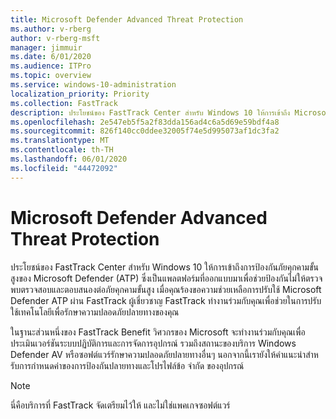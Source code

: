 ```yaml
---
title: Microsoft Defender Advanced Threat Protection
ms.author: v-rberg
author: v-rberg-msft
manager: jimmuir
ms.date: 6/01/2020
ms.audience: ITPro
ms.topic: overview
ms.service: windows-10-administration
localization_priority: Priority
ms.collection: FastTrack
description: ประโยชน์ของ FastTrack Center สําหรับ Windows 10 ให้การเข้าถึง Microsoft Defender ป้องกันภัยคุกคามขั้นสูง (ATP) ซึ่งเป็นบริการใหม่ที่ออกแบบมาเพื่อช่วยเครือข่ายองค์กรป้องกัน ตรวจจับ ตรวจสอบ และตอบสนองต่อภัยคุกคามขั้นสูง
ms.openlocfilehash: 2e547eb5f5a2f83dda156ad4c6a5d69e59bdf4a8
ms.sourcegitcommit: 826f140cc0ddee32005f74e5d995073af1dc3fa2
ms.translationtype: MT
ms.contentlocale: th-TH
ms.lasthandoff: 06/01/2020
ms.locfileid: "44472092"
---
```

# <a name="microsoft-defender-advanced-threat-protection"></a>Microsoft Defender Advanced Threat Protection

ประโยชน์ของ FastTrack Center สําหรับ Windows 10 ให้การเข้าถึงการป้องกันภัยคุกคามขั้นสูงของ Microsoft Defender (ATP) ซึ่งเป็นแพลตฟอร์มที่ออกแบบมาเพื่อช่วยป้องกันไม่ให้ตรวจพบตรวจสอบและตอบสนองต่อภัยคุกคามขั้นสูง เมื่อคุณร้องขอความช่วยเหลือการปรับใช้ Microsoft Defender ATP ผ่าน FastTrack ผู้เชี่ยวชาญ FastTrack ทํางานร่วมกับคุณเพื่อช่วยในการปรับใช้เทคโนโลยีเพื่อรักษาความปลอดภัยปลายทางของคุณ

ในฐานะส่วนหนึ่งของ FastTrack Benefit วิศวกรของ Microsoft จะทํางานร่วมกับคุณเพื่อประเมินเวอร์ชันระบบปฏิบัติการและการจัดการอุปกรณ์ รวมถึงสถานะของบริการ Windows Defender AV หรือซอฟต์แวร์รักษาความปลอดภัยปลายทางอื่นๆ นอกจากนี้เรายังให้คําแนะนําสําหรับการกําหนดค่าของการป้องกันปลายทางและโปรไฟล์ข้อ จํากัด ของอุปกรณ์  

> [!NOTE]
> นี่คือบริการที่ FastTrack จัดเตรียมไว้ให้ และไม่ใช่แพคเกจซอฟต์แวร์ 

